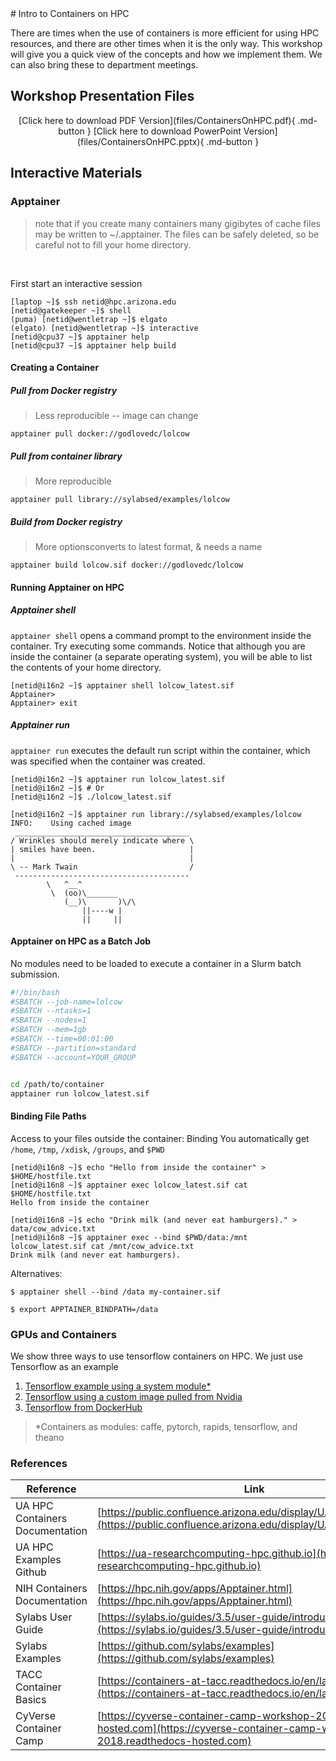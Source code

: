 <link rel="stylesheet" href="/assets/stylesheets/embedded_files.css">
# Intro to Containers on HPC

There are times when the use of containers is more efficient for using HPC resources, and there are other times when it is the only way. This workshop will give you a quick view of the concepts and how we implement them. We can also bring these to department meetings.


## Workshop Presentation Files

<center>
[Click here to download PDF Version](files/ContainersOnHPC.pdf){ .md-button }
[Click here to download PowerPoint Version](files/ContainersOnHPC.pptx){ .md-button }
</center>

## Interactive Materials

### Apptainer

> note that if you create many containers many gigibytes of cache files
> may be written  to ~/.apptainer.  The files can be safely deleted,
> so be careful not to fill your home directory.
<br>

First start an interactive session
```console
[laptop ~]$ ssh netid@hpc.arizona.edu
[netid@gatekeeper ~]$ shell
(puma) [netid@wentletrap ~]$ elgato
(elgato) [netid@wentletrap ~]$ interactive
[netid@cpu37 ~]$ apptainer help
[netid@cpu37 ~]$ apptainer help build
```

#### Creating a Container

##### Pull from Docker registry 

> Less reproducible -- image can change

```console
apptainer pull docker://godlovedc/lolcow
```

##### Pull from container library 

> More reproducible

```console
apptainer pull library://sylabsed/examples/lolcow
```

##### Build from Docker registry

> More optionsconverts to latest format, & needs a name

```console
apptainer build lolcow.sif docker://godlovedc/lolcow
```


#### Running Apptainer on HPC

##### Apptainer shell

```apptainer shell``` opens a command prompt to the environment inside the container.
Try executing some commands.  Notice that although you are inside 
the container (a separate operating system), you will be able to 
list the contents of your home directory.

```console
[netid@i16n2 ~]$ apptainer shell lolcow_latest.sif
Apptainer> 
Apptainer> exit
```

##### Apptainer run

```apptainer run``` executes the default run script within the container,
which was specified when the container was created.

```console
[netid@i16n2 ~]$ apptainer run lolcow_latest.sif
[netid@i16n2 ~]$ # Or
[netid@i16n2 ~]$ ./lolcow_latest.sif
```

```console
[netid@i16n2 ~]$ apptainer run library://sylabsed/examples/lolcow
INFO:    Using cached image
 _______________________________________
/ Wrinkles should merely indicate where \
| smiles have been.                     |
|                                       |
\ -- Mark Twain                         /
 ---------------------------------------
        \   ^__^
         \  (oo)\_______
            (__)\       )\/\
                ||----w |
                ||     ||
```

#### Apptainer on HPC as a Batch Job

No modules need to be loaded to execute a container in 
a Slurm batch submission.

```sh
#!/bin/bash
#SBATCH --job-name=lolcow
#SBATCH --ntasks=1 
#SBATCH --nodes=1 
#SBATCH --mem=1gb 
#SBATCH --time=00:01:00 
#SBATCH --partition=standard 
#SBATCH --account=YOUR_GROUP 


cd /path/to/container
apptainer run lolcow_latest.sif
```

#### Binding File Paths

Access to your files outside the container: Binding 
You automatically get ```/home```, ```/tmp```, ```/xdisk```, ```/groups```, and ```$PWD```

```console
[netid@i16n8 ~]$ echo "Hello from inside the container" > $HOME/hostfile.txt
[netid@i16n8 ~]$ apptainer exec lolcow_latest.sif cat $HOME/hostfile.txt
Hello from inside the container
```

```console
[netid@i16n8 ~]$ echo "Drink milk (and never eat hamburgers)." > data/cow_advice.txt
[netid@i16n8 ~]$ apptainer exec --bind $PWD/data:/mnt lolcow_latest.sif cat /mnt/cow_advice.txt
Drink milk (and never eat hamburgers).
```
Alternatives:

```console
$ apptainer shell --bind /data my-container.sif
```
```console
$ export APPTAINER_BINDPATH=/data
```

### GPUs and Containers

We show three ways to use tensorflow containers on HPC. We just use Tensorflow as an example

1. [Tensorflow example using a system module*](https://ua-researchcomputing-hpc.github.io/Apptainer-Examples/Tensorflow-Module-Job)
2. [Tensorflow using a custom image pulled from Nvidia](https://ua-researchcomputing-hpc.github.io/Apptainer-Examples/Nvidia-Tensorflow-Build)
3. [Tensorflow from DockerHub](https://ua-researchcomputing-hpc.github.io/Apptainer-Examples/Tensorflow-From-Cuda)

> *Containers as modules: caffe, pytorch, rapids, tensorflow, and theano

### References

| Reference | Link |
| ----------| ---- |
| UA HPC Containers Documentation | [https://public.confluence.arizona.edu/display/UAHPC/Containers](https://public.confluence.arizona.edu/display/UAHPC/Containers) |
| UA HPC Examples Github | [https://ua-researchcomputing-hpc.github.io](https://ua-researchcomputing-hpc.github.io) |
| NIH Containers Documentation | [https://hpc.nih.gov/apps/Apptainer.html](https://hpc.nih.gov/apps/Apptainer.html) |
| Sylabs User Guide | [https://sylabs.io/guides/3.5/user-guide/introduction.html](https://sylabs.io/guides/3.5/user-guide/introduction.html) |
| Sylabs Examples | [https://github.com/sylabs/examples](https://github.com/sylabs/examples) |
| TACC Container Basics | [https://containers-at-tacc.readthedocs.io/en/latest/](https://containers-at-tacc.readthedocs.io/en/latest/) |
| CyVerse Container Camp | [https://cyverse-container-camp-workshop-2018.readthedocs-hosted.com](https://cyverse-container-camp-workshop-2018.readthedocs-hosted.com) |